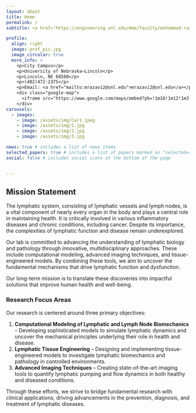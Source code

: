 ```yaml
---
layout: about
title: Home  
permalink: /  
subtitle: <a href='https://engineering.unl.edu/mme/faculty/mohammad-razavi/'>Affiliations</a>  

profile:  
  align: right  
  image: prof_pic.jpg  
  image_circular: true  
  more_info: >  
    <p>City Campus</p>  
    <p>University of Nebraska–Lincoln</p>  
    <p>Lincoln, NE 68588</p>  
    <p>(402)472-2375</p>  
    <p>Email: <a href="mailto:mrazavi2@unl.edu">mrazavi2@unl.edu</a></p>  
    <div class="google-map">  
      <iframe src="https://www.google.com/maps/embed?pb=!1m18!1m12!1m3!1d3019.2687282054803!2d-96.6975617!3d40.8220607!2m3!1f0!2f0!3f0!3m2!1i1024!2i768!4f13.1!3m3!1m2!1s0x8796bee64db8981d%3A0x1ea22287c2f3016d!2sScott%20Engineering%20Center!5e0!3m2!1sen!2sus!4v1736712329331!5m2!1sen!2sus" width="400" height="300" style="border:0;" allowfullscreen="" loading="lazy" referrerpolicy="no-referrer-when-downgrade"></iframe>
    </div>
carousels:
  - images: 
    - image: /assets/img/Car1.jpeg
    - image: /assets/img/1.jpg
    - image: /assets/img/2.jpg
    - image: /assets/img/3.jpg

news: true # includes a list of news items
selected_papers: true # includes a list of papers marked as "selected={true}"
social: false # includes social icons at the bottom of the page


---
```


<h2>Mission Statement</h2>
<p>The lymphatic system, consisting of lymphatic vessels and lymph nodes, is a vital component of nearly every organ in the body and plays a central role in maintaining health. It is critically involved in various inflammatory diseases and chronic conditions, including cancer. Despite its importance, the complexities of lymphatic function and disease remain underexplored.

Our lab is committed to advancing the understanding of lymphatic biology and pathology through innovative, multidisciplinary approaches. These include computational modeling, advanced imaging techniques, and tissue-engineered models. By combining these tools, we aim to uncover the fundamental mechanisms that drive lymphatic function and dysfunction.

Our long-term mission is to translate these discoveries into impactful solutions that improve human health and well-being. 

### Research Focus Areas
Our research is centered around three primary objectives:
1. **Computational Modeling of Lymphatic and Lymph Node Biomechanics** – Developing sophisticated models to simulate lymphatic dynamics and uncover the mechanical principles underlying their role in health and disease.  
2. **Lymphatic Tissue Engineering** – Designing and implementing tissue-engineered models to investigate lymphatic biomechanics and pathology in controlled environments.  
3. **Advanced Imaging Techniques** – Creating state-of-the-art imaging tools to quantify lymphatic pumping and flow dynamics in both healthy and diseased conditions.

Through these efforts, we strive to bridge fundamental research with clinical applications, driving advancements in the prevention, diagnosis, and treatment of lymphatic diseases.</p>
